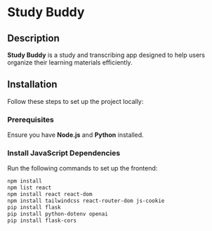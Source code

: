 # Study Buddy

## Description
**Study Buddy** is a study and transcribing app designed to help users organize their learning materials efficiently.

## Installation

Follow these steps to set up the project locally:

### Prerequisites
Ensure you have **Node.js** and **Python** installed.

### Install JavaScript Dependencies
Run the following commands to set up the frontend:

```sh
npm install
npm list react
npm install react react-dom
npm install tailwindcss react-router-dom js-cookie
pip install flask
pip install python-dotenv openai
pip install flask-cors